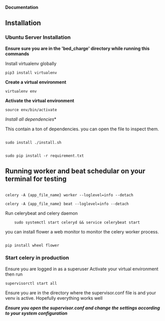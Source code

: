 **Documentation**

## Installation

### Ubuntu Server Installation

**Ensure sure you are in the 'bed_charge' directory while running this commands**

Install virtualenv globally

```shell
pip3 install virtualenv
```
**Create a  virtual environment**

```shell
virtualenv env
```
**Activate the virtual environment**

```shell
source env/bin/activate
```

*Install all dependencies**

This contain a ton of dependencies. you can open the file to inspect them.

```shell

sudo install ./install.sh

```

```shell

sudo pip install -r requirement.txt
```


## Running worker and beat schedular on your terminal for testing

```shell

celery -A {app_file_name} worker --loglevel=info --detach

```
```shell 
celery -A {app_file_name} beat --loglevel=info --detach
```

Run celerybeat and celery daemon

```shell 
    sudo systemctl start celeryd && service celerybeat start
```

you can install flower a web monitor to monitor the celery worker process.

```shell

pip install wheel flower

```

### Start celery in production
Ensure you are logged in as a superuser
Activate your virtual environment then run


```shell
supervisorctl start all
```

Ensure you are in the directory where the supervisor.conf file is and your venv is active.
Hopefully everything works well

***Ensure you open the supervisor.conf and change the settings according to your system configuration***

